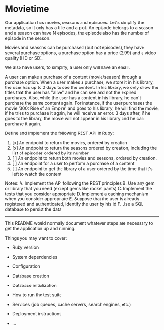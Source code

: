 # Movietime

Our application has movies, seasons and episodes. Let's simplify the metadata, so it only has a title and a plot. An episode belongs to a season and a season can have N episodes, the episode also has the number of episode in the season.

Movies and seasons can be purchased (but not episodes), they have several purchase options, a purchase option has a price (2.99) and a video quality (HD or SD).

We also have users, to simplify, a user only will have an email.

A user can make a purchase of a content (movie/season) through a purchase option. When a user makes a purchase, we store it in his library, the user has up to 2 days to see the content. In his library, we only show the titles that the user has "alive" and he can see and not the expired purchases. Also, while the user has a content in his library, he can't purchase the same content again. For instance, if the user purchases the movie '300: Rise of an Empire' and goes to his library, he will find the movie, if he tries to purchase it again, he will receive an error. 3 days after, if he goes to the library, the movie will not appear in his library and he can purchase it again.


Define and implement the following REST API in Ruby:
1. [x] An endpoint to return the movies, ordered by creation
2. [x] An endpoint to return the seasons ordered by creation, including
the list of episodes ordered by its number
3. [ ] An endpoint to return both movies and seasons, ordered by creation.
4. [ ] An endpoint for a user to perform a purchase of a content
5. [ ] An endpoint to get the library of a user ordered by the time that
it's left to watch the content

Notes:
A. Implement the API following the REST principles
B. Use any gem or library that you need (except gems like rocket pants)
C. Implement the tests that you consider appropriate
D. Implement a caching mechanism when you consider appropriate
E. Suppose that the user is already registered and authenticated,
identify the user by his id
F. Use a SQL database to persist the data

----

This README would normally document whatever steps are necessary to get the
application up and running.

Things you may want to cover:

* Ruby version

* System dependencies

* Configuration

* Database creation

* Database initialization

* How to run the test suite

* Services (job queues, cache servers, search engines, etc.)

* Deployment instructions

* ...
